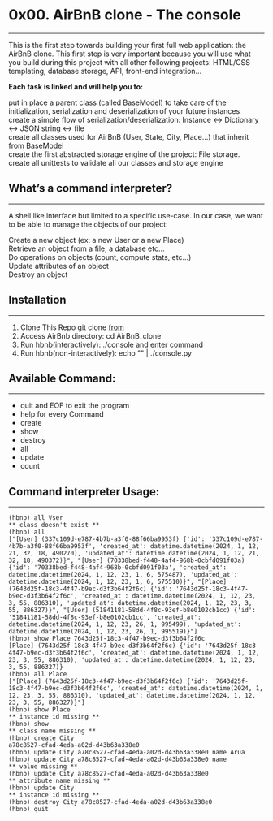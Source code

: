 # 0x00. AirBnB clone - The console
***

This is the first step towards building your first full web application: the AirBnB clone. This first step is very important because you will use what you build during this project with all other following projects: HTML/CSS templating, database storage, API, front-end integration…

**Each task is linked and will help you to:**  

put in place a parent class (called BaseModel) to take care of the initialization, serialization and deserialization of your future instances  
create a simple flow of serialization/deserialization: Instance <-> Dictionary <-> JSON string <-> file  
create all classes used for AirBnB (User, State, City, Place…) that inherit from BaseModel  
create the first abstracted storage engine of the project: File storage.  
create all unittests to validate all our classes and storage engine  

## What’s a command interpreter?
---

A shell like interface but limited to a specific use-case. In our case, we want to be able to manage the objects of our project:

Create a new object (ex: a new User or a new Place)  
Retrieve an object from a file, a database etc…  
Do operations on objects (count, compute stats, etc…)  
Update attributes of an object  
Destroy an object  

## Installation
---

1. Clone This Repo git clone [from](https://github.com/Tayebwa-ian/AirBnB_clone)
2. Access AirBnb directory: cd AirBnB_clone
3. Run hbnb(interactively): ./console and enter command
4. Run hbnb(non-interactively): echo "<command>" | ./console.py

## Available Command:
---

* quit and EOF to exit the program
* help for every Command
* create
* show
* destroy
* all
* update
* count

## Command interpreter Usage:
---

```
(hbnb) all Vser 
** class doesn't exist ** 
(hbnb) all 
["[User] (337c109d-e787-4b7b-a3f0-88f66ba9953f) {'id': '337c109d-e787-4b7b-a3f0-88f66ba9953f', 'created_at': datetime.datetime(2024, 1, 12, 21, 32, 18, 490270), 'updated_at': datetime.datetime(2024, 1, 12, 21, 32, 18, 490372)}", "[User] (70338bed-f448-4af4-968b-0cbfd091f03a) {'id': '70338bed-f448-4af4-968b-0cbfd091f03a', 'created_at': datetime.datetime(2024, 1, 12, 23, 1, 6, 575487), 'updated_at': datetime.datetime(2024, 1, 12, 23, 1, 6, 575510)}", "[Place] (7643d25f-18c3-4f47-b9ec-d3f3b64f2f6c) {'id': '7643d25f-18c3-4f47-b9ec-d3f3b64f2f6c', 'created_at': datetime.datetime(2024, 1, 12, 23, 3, 55, 886310), 'updated_at': datetime.datetime(2024, 1, 12, 23, 3, 55, 886327)}", "[User] (51841181-58dd-4f8c-93ef-b8e0102cb1cc) {'id': '51841181-58dd-4f8c-93ef-b8e0102cb1cc', 'created_at': datetime.datetime(2024, 1, 12, 23, 26, 1, 995499), 'updated_at': datetime.datetime(2024, 1, 12, 23, 26, 1, 995519)}"] 
(hbnb) show Place 7643d25f-18c3-4f47-b9ec-d3f3b64f2f6c 
[Place] (7643d25f-18c3-4f47-b9ec-d3f3b64f2f6c) {'id': '7643d25f-18c3-4f47-b9ec-d3f3b64f2f6c', 'created_at': datetime.datetime(2024, 1, 12, 23, 3, 55, 886310), 'updated_at': datetime.datetime(2024, 1, 12, 23, 3, 55, 886327)} 
(hbnb) all Place 
["[Place] (7643d25f-18c3-4f47-b9ec-d3f3b64f2f6c) {'id': '7643d25f-18c3-4f47-b9ec-d3f3b64f2f6c', 'created_at': datetime.datetime(2024, 1, 12, 23, 3, 55, 886310), 'updated_at': datetime.datetime(2024, 1, 12, 23, 3, 55, 886327)}"] 
(hbnb) show Place 
** instance id missing ** 
(hbnb) show 
** class name missing ** 
(hbnb) create City 
a78c8527-cfad-4eda-a02d-d43b63a338e0 
(hbnb) update City a78c8527-cfad-4eda-a02d-d43b63a338e0 name Arua 
(hbnb) update City a78c8527-cfad-4eda-a02d-d43b63a338e0 name 
** value missing ** 
(hbnb) update City a78c8527-cfad-4eda-a02d-d43b63a338e0 
** attribute name missing ** 
(hbnb) update City 
** instance id missing ** 
(hbnb) destroy City a78c8527-cfad-4eda-a02d-d43b63a338e0 
(hbnb) quit 
```

